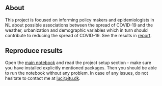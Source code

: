 ## About
This project is focused on informing policy makers and epidemiologists in NL about possible associations between the spread of COVID-19 and the weather, urbanization and demographic variables which in turn should contribute to reducing the spread of COVID-19. See the results in [report](report.pdf).


## Reproduce results
Open the [main notebook](main.ipynb) and read the project setup section - make sure you have installed explicitly mentioned packages. Then you should be able to run the notebook without any problem.
In case of any issues, do not hesitate to contact me at luci@itu.dk.
